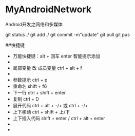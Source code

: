 # MyAndroidNetwork

Android开发之网络和多媒体

git status ./
git add ./
git commit -m"update"
git pull
git pus


##快捷键
 * 万能快捷键：alt + 回车 enter 智能提示添加
 *
 * 局部变量 改 成员变量 ctrl + alt + f
 *
 * 参数提示     ctrl + p
 * 重命名       shift + f6
 * 下一行       ctrl + shift + enter
 * 复制         ctrl + D
 * 展开代码     ctrl + alt + -/+  或 ctrl + -/+ 
 * 上下移动     ctrl + shift + 上/下
 * 上下插入代码    shift + enter   /  ctrl + alt + enter
 *
 *
